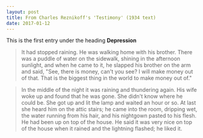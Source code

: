 ```yaml
---
layout: post
title: From Charles Reznikoff's 'Testimony' (1934 text)
date: 2017-01-12
---
```


This is the first entry under the heading **Depression**

>It had stopped raining. He was walking home with his brother. There was a puddle of water on the sidewalk, shining in the afternoon sunlight, and when he came to it, he slapped his brother on the arm and said, "See, there is money, can't you see? I will make money out of that. That is the biggest thing in the world to make money out of."

>In the middle of the night it was raining and thundering again. His wife woke up and found that he was gone. She didn't know where he could be. She got up and lit the lamp and waited an hour or so. At last she heard him on the attic stairs; he came into the room, dripping wet, the water running from his hair, and his nightgown pasted to his flesh. He had been up on top of the house. He said it was very nice on top of the house when it rained and the lightning flashed; he liked it.
